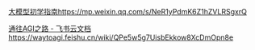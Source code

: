 
[大模型初学指南](https://mp.weixin.qq.com/s/NeR1yPdmK6Z1hZVLRSgxrQ)<https://mp.weixin.qq.com/s/NeR1yPdmK6Z1hZVLRSgxrQ>

[通往AGI之路 - 飞书云文档](https://waytoagi.feishu.cn/wiki/QPe5w5g7UisbEkkow8XcDmOpn8e)<https://waytoagi.feishu.cn/wiki/QPe5w5g7UisbEkkow8XcDmOpn8e>
